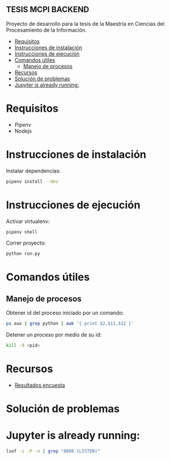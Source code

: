 **TESIS MCPI BACKEND**
---

Proyecto de desarrollo para la tesis de la Maestría en Ciencias del Procesamiento de la Información.

- [Requisitos](#requisitos)
- [Instrucciones de instalación](#instrucciones-de-instalación)
- [Instrucciones de ejecución](#instrucciones-de-ejecución)
- [Comandos útiles](#comandos-útiles)
  - [Manejo de procesos](#manejo-de-procesos)
- [Recursos](#recursos)
- [Solución de problemas](#solución-de-problemas)
- [Jupyter is already running:](#jupyter-is-already-running)

# Requisitos

- Pipenv
- Nodejs

# Instrucciones de instalación

Instalar dependencias:

```bash
pipenv install --dev
```

# Instrucciones de ejecución

Activar virtualenv:

```bash
pipenv shell
```

Correr proyecto:

```bash
python run.py
```

# Comandos útiles

## Manejo de procesos

Obtener id del proceso iniciado por un comando:

```bash
ps aux | grep python | awk '{ print $2,$11,$12 }'
```

Detener un proceso por medio de su id:

```bash
kill -9 <pid>
```

# Recursos

- [Resultados encuesta](https://drive.google.com/drive/u/1/folders/19EUNpSZYqA0abc3yoJ8vnRST6V9SuH8E)

# Solución de problemas

# Jupyter is already running:

```bash
lsof -i -P -n | grep "8888 (LISTEN)"
```
